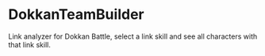 # DokkanTeamBuilder
Link analyzer for Dokkan Battle, select a link skill and see all characters with that link skill.
